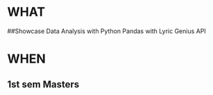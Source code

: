 # WHAT

##Showcase Data Analysis with Python Pandas with Lyric Genius API

# WHEN

## 1st sem Masters
